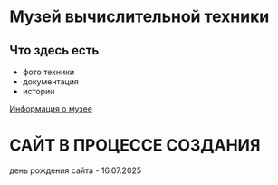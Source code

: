 # Музей вычислительной техники
## Что здесь есть
- фото техники
- документация
- истории

[Информация о музее](info.md)

# САЙТ В ПРОЦЕССЕ СОЗДАНИЯ

день рождения сайта - 16.07.2025
